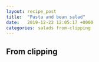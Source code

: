 ```yaml
---
layout: recipe_post
title:  "Pasta and bean salad"
date:   2019-12-22 12:05:17 +0000
categories: salads from-clipping
---
```


## From clipping
